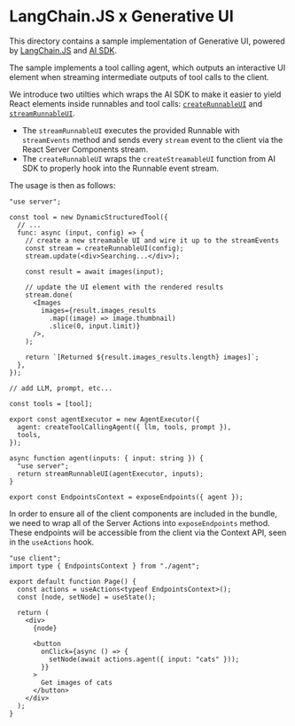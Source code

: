 # LangChain.JS x Generative UI

This directory contains a sample implementation of Generative UI, powered by [LangChain.JS](https://js.langchain.com/v0.2/docs/introduction/) and [AI SDK](https://www.npmjs.com/package/ai).

The sample implements a tool calling agent, which outputs an interactive UI element when streaming intermediate outputs of tool calls to the client.

We introduce two utilties which wraps the AI SDK to make it easier to yield React elements inside runnables and tool calls: [`createRunnableUI`](./utils/server.tsx#L89) and [`streamRunnableUI`](./utils/server.tsx#L26).

- The `streamRunnableUI` executes the provided Runnable with `streamEvents` method and sends every `stream` event to the client via the React Server Components stream.
- The `createRunnableUI` wraps the `createStreamableUI` function from AI SDK to properly hook into the Runnable event stream.

The usage is then as follows:

```tsx ai/chain.tsx
"use server";

const tool = new DynamicStructuredTool({
  // ...
  func: async (input, config) => {
    // create a new streamable UI and wire it up to the streamEvents
    const stream = createRunnableUI(config);
    stream.update(<div>Searching...</div>);

    const result = await images(input);

    // update the UI element with the rendered results
    stream.done(
      <Images
        images={result.images_results
          .map((image) => image.thumbnail)
          .slice(0, input.limit)}
      />,
    );

    return `[Returned ${result.images_results.length} images]`;
  },
});

// add LLM, prompt, etc...

const tools = [tool];

export const agentExecutor = new AgentExecutor({
  agent: createToolCallingAgent({ llm, tools, prompt }),
  tools,
});
```

```tsx agent.tsx
async function agent(inputs: { input: string }) {
  "use server";
  return streamRunnableUI(agentExecutor, inputs);
}

export const EndpointsContext = exposeEndpoints({ agent });
```

In order to ensure all of the client components are included in the bundle, we need to wrap all of the Server Actions into `exposeEndpoints` method. These endpoints will be accessible from the client via the Context API, seen in the `useActions` hook.

```tsx
"use client";
import type { EndpointsContext } from "./agent";

export default function Page() {
  const actions = useActions<typeof EndpointsContext>();
  const [node, setNode] = useState();

  return (
    <div>
      {node}

      <button
        onClick={async () => {
          setNode(await actions.agent({ input: "cats" }));
        }}
      >
        Get images of cats
      </button>
    </div>
  );
}
```
